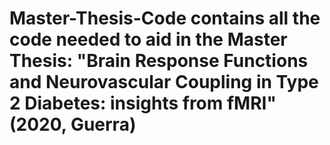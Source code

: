# Master-Thesis-Code contains all the code needed to aid in the Master Thesis: "Brain Response Functions and Neurovascular Coupling in Type 2 Diabetes: insights from fMRI" (2020, Guerra)
